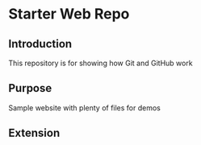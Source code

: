# Starter Web Repo

## Introduction
This repository is for showing how Git and GitHub work

## Purpose

Sample website with plenty of files for demos

## Extension
